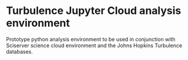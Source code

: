 # Turbulence Jupyter Cloud analysis environment

Prototype python analysis environment to be used in conjunction with Sciserver science cloud environment and the Johns Hopkins Turbulence databases.
